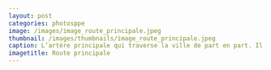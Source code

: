 ```yaml
---
layout: post
categories: photosppe
image: /images/image_route_principale.jpeg
thumbnail: /images/thumbnails/image_route_principale.jpeg
caption: L’artère principale qui traverse la ville de part en part. Il y a quelques décénnies encore cette route était une magnifique bitume goudronnée sur laquelle les habitants locaux prenaient une plaisir à flâner entre lac et océan. Plusieurs de ces routes construites par les Allemands sillonnent le sud du Togo, ce qui a permis une cohésion sociale entre les popultions de la Préfecture des Lacs. Mais l’intention des Allemands, c’était d’évangéliser le plus rapidement possible.
imagetitle: Route principale
---
```

